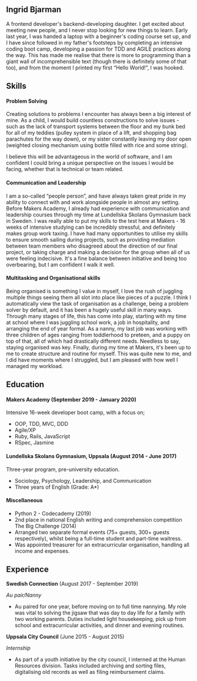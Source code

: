 ## Ingrid Bjarman

A frontend developer's backend-developing daughter. I get excited about meeting new people, and I never stop looking for new things to learn. Early last year, I was handed a laptop with a beginner's coding course set up, and I have since followed in my father's footsteps by completing an intensive coding boot camp, developing a passion for TDD and AGILE practices along the way. This has made me realise that there is more to programming than a giant wall of incomprehensible text (though there is definitely some of that too), and from the moment I printed my first “Hello World!”, I was hooked.  

## [](https://github.com/ingridbjarman/CV#skills)Skills

#### [](https://github.com/ingridbjarman/CV#problem-solving)Problem Solving

Creating solutions to problems I encounter has always been a big interest of mine. As a child, I would build countless constructions to solve issues - such as the lack of transport systems between the floor and my bunk bed for all of my teddies (pulley system in place of a lift, and shopping bag parachutes for the way down), or my sister constantly leaving my door open (weighted closing mechanism using bottle filled with rice and some string). 

I believe this will be advantageous in the world of software, and I am confident I could bring a unique perspective on the issues I would be facing, whether that is technical or team related.  


#### [](https://github.com/ingridbjarman/CV#communication-and-leadership)Communication and Leadership

I am a so-called “people person”, and have always taken great pride in my ability to connect with and work alongside people in almost any setting. Before Makers Academy, I already had experience with communication and leadership courses through my time at Lundellska Skolans Gymnasium back in Sweden. I was really able to put my skills to the test here at Makers - 16 weeks of intensive studying can be incredibly stressful, and definitely makes group work taxing. I have had many opportunities to utilise my skills to ensure smooth sailing during projects, such as providing mediation between team members who disagreed about the direction of our final project, or taking charge and making a decision for the group when all of us were feeling indecisive. It's a fine balance between initiative and being too overbearing, but I am confident I walk it well. 

#### [](https://github.com/ingridbjarman/CV#multitasking-and-organisational-skills)Multitasking and Organisational skills

Being organised is something I value in myself, I love the rush of juggling multiple things seeing them all slot into place like pieces of a puzzle. I think I automatically view the task of organisation as a challenge, being a problem solver by default, and it has been a hugely useful skill in many ways. Through many stages of life, this has come into play, starting with my time at school where I was juggling school work, a job in hospitality, and arranging the end of year formal. As a nanny, my last job was working with three children of ages ranging from toddlerhood to preteen, and a puppy on top of that, all of which had drastically different needs. Needless to say, staying organised was key. Finally, during my time at Makers, it's been up to me to create structure and routine for myself. This was quite new to me, and I did have moments where I struggled, but I am pleased with how well I managed my workload.
   

## [](https://github.com/ingridbjarman/CV#education)Education

#### [](https://github.com/ingridbjarman/CV#makers-academy-start_date-to-end_date)
#### Makers Academy (September 2019 - January 2020)

Intensive 16-week developer boot camp, with a focus on;
-   OOP, TDD, MVC, DDD
-   Agile/XP
-   Ruby, Rails, JavaScript
-   RSpec, Jasmine

#### [](https://github.com/ingridbjarman/CV#lundellska-skolans-gymnasium-uppsala-august-2014---june-2017)
#### Lundellska Skolans Gymnasium, Uppsala (August 2014 - June 2017)

Three-year program, pre-university education.
-   Sociology, Psychology, Leadership, and Communication
-   Three years of English (Grade: A*)

#### [](https://github.com/ingridbjarman/CV#miscellaneous)
#### Miscellaneous

-   Python 2 - Codecademy (2019)
-   2nd place in national English writing and comprehension competition The Big Challenge (2014)
-   Arranged two separate formal events (75+ guests, 300+ guests respectively), whilst being a full-time student and part-time waitress.
-   Was appointed treasurer for an extracurricular organisation, handling all income and expenses.

## [](https://github.com/ingridbjarman/CV#experience)Experience

**Swedish Connection** (August 2017 - September 2019)
  

_Au pair/Nanny_

-   Au paired for one year, before moving on to full time nannying. My role was vital to solving the jigsaw that was day to day life for a family with two working parents. Duties included light housekeeping, pick up from school and extracurricular activities, and dinner and evening routines.

**Uppsala City Council**  (June 2015 - August 2015)

_Internship_

-   As part of a youth initiative by the city council, I interned at the Human Resources division. Tasks included archiving and sorting files, digitalising old records as well as filing reimbursement claims.
